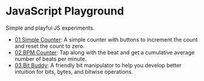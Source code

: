 # JavaScript Playground

Simple and playful JS experiments.

- [01 Simple Counter](01_simple-counter): A simple counter with buttons to increment the count and reset the count to zero.
- [02 BPM Counter](02_BPM-counter): Tap along with the beat and get a cumulative average number of beats per minute.
- [03 Bit Buddy](03_bitwise-operations): A friendly bit manipulator to help you develop better intuition for bits, bytes, and bitwise operations.
